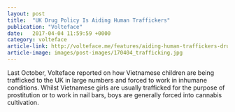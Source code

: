 ```yaml
---
layout: post
title:  "UK Drug Policy Is Aiding Human Traffickers"
publication: "Volteface"
date:   2017-04-04 11:59:59 +0000
category: volteface
article-link: http://volteface.me/features/aiding-human-traffickers-drug-policy/
article-image: images/post-images/170404_trafficking.jpg
---
```

Last October, Volteface reported on how Vietnamese children are being trafficked to the UK in large numbers and forced to work in inhumane conditions. Whilst Vietnamese girls are usually trafficked for the purpose of prostitution or to work in nail bars, boys are generally forced into cannabis cultivation.